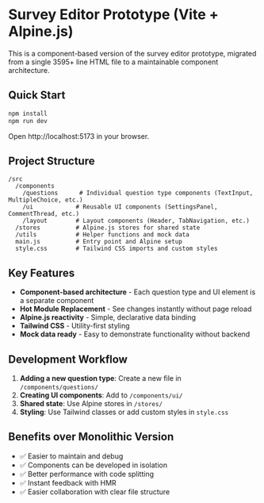 # Survey Editor Prototype (Vite + Alpine.js)

This is a component-based version of the survey editor prototype, migrated from a single 3595+ line HTML file to a maintainable component architecture.

## Quick Start

```bash
npm install
npm run dev
```

Open http://localhost:5173 in your browser.

## Project Structure

```
/src
  /components
    /questions      # Individual question type components (TextInput, MultipleChoice, etc.)
    /ui            # Reusable UI components (SettingsPanel, CommentThread, etc.)
    /layout        # Layout components (Header, TabNavigation, etc.)
  /stores          # Alpine.js stores for shared state
  /utils           # Helper functions and mock data
  main.js          # Entry point and Alpine setup
  style.css        # Tailwind CSS imports and custom styles
```

## Key Features

- **Component-based architecture** - Each question type and UI element is a separate component
- **Hot Module Replacement** - See changes instantly without page reload
- **Alpine.js reactivity** - Simple, declarative data binding
- **Tailwind CSS** - Utility-first styling
- **Mock data ready** - Easy to demonstrate functionality without backend

## Development Workflow

1. **Adding a new question type**: Create a new file in `/components/questions/`
2. **Creating UI components**: Add to `/components/ui/`
3. **Shared state**: Use Alpine stores in `/stores/`
4. **Styling**: Use Tailwind classes or add custom styles in `style.css`

## Benefits over Monolithic Version

- ✅ Easier to maintain and debug
- ✅ Components can be developed in isolation
- ✅ Better performance with code splitting
- ✅ Instant feedback with HMR
- ✅ Easier collaboration with clear file structure